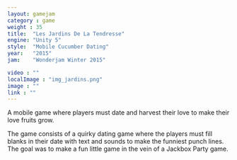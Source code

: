 ```yaml
---
layout: gamejam
category : game
weight : 35
title:  "Les Jardins De La Tendresse"
engine: "Unity 5"
style:  "Mobile Cucumber Dating"
year:   "2015"
jam:	"Wonderjam Winter 2015"

video : ""
localImage : "img_jardins.png"
image : ""
link : ""
---
```

A mobile game where players must date and harvest their love to make their love fruits grow.

The game consists of a quirky dating game where the players must fill blanks in their date with text and sounds to make the funniest punch lines. The goal was to make a fun little game in the vein of a Jackbox Party game.